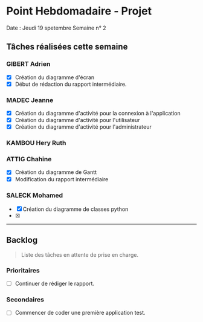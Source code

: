 # Point Hebdomadaire - Projet

Date : Jeudi 19 spetembre
Semaine n° 2

## Tâches réalisées cette semaine

### GIBERT Adrien

- [x] Création du diagramme d'écran
- [x] Début de rédaction du rapport intermédiaire.

### MADEC Jeanne

- [x] Création du diagramme d'activité pour la connexion à l'application
- [x] Création du diagramme d'activité pour l'utilisateur
- [x] Création du diagramme d'activité pour l'administrateur

### KAMBOU Hery Ruth

### ATTIG Chahine

- [x] Création du diagramme de Gantt
- [x] Modification du rapport intermédiaire

### SALECK Mohamed

- [x] Création du diagramme de classes python
- [x] 
---

## Backlog

> Liste des tâches en attente de prise en charge.

### Prioritaires

- [ ] Continuer de rédiger le rapport.

### Secondaires

- [ ] Commencer de coder une première application test.